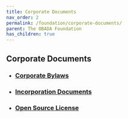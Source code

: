 ```yaml
---
title: Corporate Documents
nav_order: 2
permalink: /foundation/corporate-documents/
parent: The OBADA Foundation
has_children: true
---
```

## Corporate Documents


+ ### [Corporate Bylaws](/foundation/corporate-documents/bylaws.md) 
+ ### [Incorporation Documents](/foundation/corporate-documents/incorporation-docs.md)
+ ### [Open Source License](/foundation/corporate-documents/open-source-license.md)

